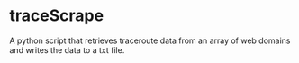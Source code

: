 # traceScrape
A python script that retrieves traceroute data from an array of web domains and writes the data to a txt file. 
